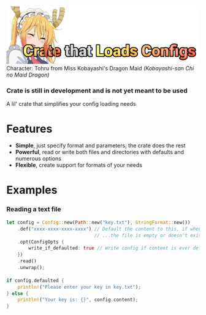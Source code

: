 ![Banner](https://raw.githubusercontent.com/aery-chan/crate-that-loads-configs/master/img/banner.png)
Character: Tohru from Miss Kobayashi's Dragon Maid *(Kobayashi-san Chi no Maid Dragon)*

### Crate is still in development and is not yet meant to be used

A lil' crate that simplifies your config loading needs

# Features

* **Simple**, just specify format and parameters, the crate does the rest
* **Powerful**, read or write both files and directories with defaults and numerous options
* **Flexible**, create support for formats of your needs

# Examples

### Reading a text file
```rust
let config = Config::new(Path::new("key.txt"), StringFormat::new())
    .def("xxxx-xxxx-xxxx-xxxx") // Default the content to this, if when reading,...
                                // ...the file is empty or doesn't exist
    .opt(ConfigOpts {
        write_if_defaulted: true // Write config if content is ever defaulted
    })
    .read()
    .unwrap();

if config.defaulted {
    println!("Please enter your key in key.txt");
} else {
    println!("Your key is: {}", config.content);
}
```